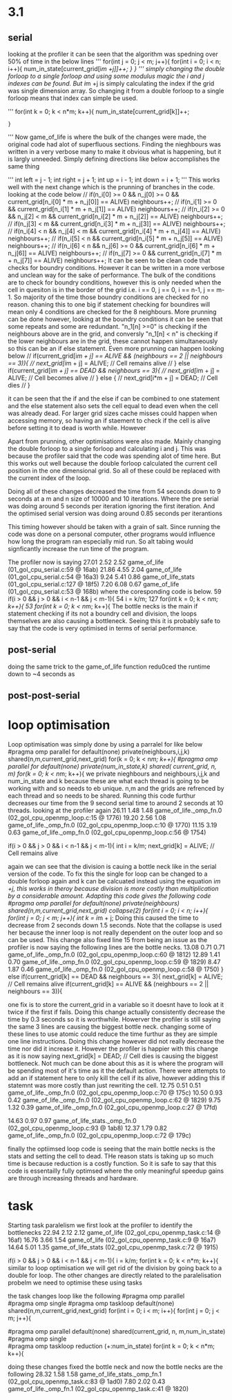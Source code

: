# 3.1
## serial

looking at the profiler it can be seen that the algorithm was spedning over 50% of time in the below lines
'''
    for(int j = 0; j < m; j++){
        for(int i = 0; i < n; i++){
            num_in_state[current_grid[i*m +j]]++;
        }
    }
'''
simply changing the double forloop to a single forloop and using some modulus magic the i and j indexes can be found.
But i*m +j is simply calculating the index if the grid was single dimension array. So changing it from a double forloop to a single forloop means
that index can simple be used. 

'''
    for(int k = 0; k < n*m; k++){
        num_in_state[current_grid[k]]++;
 
    }
'''
Now game_of_life is where the bulk of the changes were made, the original code had alot of superfluous sections. Finding the nieghbours was written in a very verbose many to make it obvious what is happening, but it is largly unneeded. Simply defining directions like below accomplishes the same thing

'''
int left = j - 1;
int right = j  + 1;
int up = i - 1;
int down = i + 1;
'''
This works well with the next change which is the prunning of branches in the code. 
looking at the code below
//             if(n_i[0] >= 0 && n_j[0] >= 0 && current_grid[n_i[0] * m + n_j[0]] == ALIVE) neighbours++;
//             if(n_i[1] >= 0 && current_grid[n_i[1] * m + n_j[1]] == ALIVE) neighbours++;
//             if(n_i[2] >= 0 && n_j[2] < m && current_grid[n_i[2] * m + n_j[2]] == ALIVE) neighbours++;
//             if(n_j[3] < m && current_grid[n_i[3] * m + n_j[3]] == ALIVE) neighbours++;
//             if(n_i[4] < n && n_j[4] < m && current_grid[n_i[4] * m + n_j[4]] == ALIVE) neighbours++;
//             if(n_i[5] < n && current_grid[n_i[5] * m + n_j[5]] == ALIVE) neighbours++;
//             if(n_i[6] < n && n_j[6] >= 0 && current_grid[n_i[6] * m + n_j[6]] == ALIVE) neighbours++;
//             if(n_j[7] >= 0 && current_grid[n_i[7] * m + n_j[7]] == ALIVE) neighbours++;
It can be seen to be clean code that checks for boundry conditions. However it can be written in a more verbose and unclean way for the sake of performance. The bulk of the conditions are to check for boundry conditions, however this is only needed when the cell in quesiton is in the border of the grid i.e. i == 0, j == 0, i == n-1, j == m-1. So majority of the time those boundry conditions are checked for no reason. chaning this to one big if statement checking for boundires will mean only 4 conditions are checked for the 8 neighbours. More prunning can be done however, looking at the boundry conditions it can be seen that some repeats and some are redundant. "n_1[n] >=0" is checking if the neighbours above are in the grid, and conversly "n_1[n] < n" is checking if the lower neighbours are in the grid, these cannot happen simultaneously so this can be an if else statement. Even more prunning can happen looking below
//             if(current_grid[i*m + j] == ALIVE && (neighbours == 2 || neighbours == 3)){
//                 next_grid[i*m + j] = ALIVE;  // Cell remains alive
//             } else if(current_grid[i*m + j] == DEAD && neighbours == 3){
//                 next_grid[i*m + j] = ALIVE;  // Cell becomes alive
//             } else {
//                 next_grid[i*m + j] = DEAD;  // Cell dies
//             }

it can be seen that the if and the else if can be combined to one statement and the else statement also sets the cell equal to dead even when the cell was already dead. For larger grid sizes cache misses could happen when accessing memory, so having an if staement to check if the cell is alive before setting it to dead is worth while. However

Apart from prunning, other optimisations were also made. Mainly changing the double forloop to a single forloop and calculating i and j. This was because the profiler said that the code was spending alot of time here. But this works out well because the double forloop calculated the current cell position in the one dimensional grid. So all of these could be replaced with the current index of the loop.

Doing all of these changes decreased the time from 54 seconds down to 9 seconds at a m and n size of 10000 and 10 iterations. Where the pre serial was doing around 5 seconds per iteration ignoring the first iteration. And the optimised serial version was doing around 0.85 seconds per iterantions

This timing however should be taken with a grain of salt. Since running the code was done on a personal computer, other programs would influence how long the program ran especially mid run. So alt tabing would signficantly increase the run time of the program.

The profiler now is saying 
 27.01      2.52     2.52                             game_of_life (01_gol_cpu_serial.c:59 @ 16ab)
 21.86      4.55     2.04                             game_of_life (01_gol_cpu_serial.c:54 @ 16a3)
  9.24      5.41     0.86                             game_of_life_stats (01_gol_cpu_serial.c:127 @ 18f5)
  7.20      6.08     0.67                             game_of_life (01_gol_cpu_serial.c:53 @ 168b)
where the coresponding code is below.
59        if(i > 0 && j > 0 && i < n-1 && j < m-1){
54        i = k/m;
127       for(int k = 0; k < n*m; k++){
53        for(int k = 0; k < n*m; k++){
The bottle necks is the main if statement checking if its not a boundry cell and division, the loops themselves are also causing a bottleneck. Seeing this it is probably safe to say that the code is very optimised in terms of serial performance. 


## post-serial
doing the same trick to the game_of_life function redu0ced the runtime down to ~4 seconds as 

## post-post-serial

# loop optimisation

Loop optimisation was simply done by using a parralel for like below 
    #pragma omp parallel for default(none) private(neighbours,i,j,k) shared(n,m,current_grid,next_grid)
    for(k = 0; k < n*m; k++){
    #pragma omp parallel for default(none) private(num_in_state,k) shared( current_grid, n, m)
        for(k = 0; k < n*m; k++){
we private nieghbours and neighbours,i,j,k and num_in_state and k because these are what each thread is going to be working with and so needs to eb unique. n,m and the grids are refrenced by each thread and so needs to be shared. 
Running this code furthur decreases our time from the 9 second serial time to around 2 seconds at 10 threads.
looking at the profiler again 
 26.11      1.48     1.48                             game_of_life._omp_fn.0 (02_gol_cpu_openmp_loop.c:15 @ 1776)
 19.20      2.56     1.08                             game_of_life._omp_fn.0 (02_gol_cpu_openmp_loop.c:10 @ 1770)
 11.15      3.19     0.63                             game_of_life._omp_fn.0 (02_gol_cpu_openmp_loop.c:56 @ 1754)


if(i > 0 && j > 0 && i < n-1 && j < m-1){
int i = k/m;
next_grid[k] = ALIVE;  // Cell remains alive

again we can see that the division is cauing a bottle neck like in the serial version of the code. To fix this the single for loop can be changed to a double forloop again and k can be calcuated instead using the equation i*m +j, this works in theroy because division is more costly than multiplication by a considerable amount. Adapting this code gives the following code 
#pragma omp parallel for default(none) private(neighbours) shared(n,m,current_grid,next_grid) collapse(2)
    for(int i = 0; i < n; i++){
        for(int j = 0; j < m; j++){
            int k = i*m + j;
Doing this caused the time to decrease from 2 seconds down 1.5 seconds. Note that the collapse is used her because the inner loop is not really dependent on the outer loop and so can be used. 
This change also fixed line 15 from being an issue as the profiler is now saying the following lines are the bottle necks.
 13.08      0.71     0.71                             game_of_life._omp_fn.0 (02_gol_cpu_openmp_loop.c:60 @ 1812)
 12.89      1.41     0.70                             game_of_life._omp_fn.0 (02_gol_cpu_openmp_loop.c:59 @ 1829)
  8.47      1.87     0.46                             game_of_life._omp_fn.0 (02_gol_cpu_openmp_loop.c:58 @ 1750)
} else if(current_grid[k] == DEAD && neighbours == 3){
next_grid[k] = ALIVE;  // Cell remains alive
if(current_grid[k] == ALIVE && (neighbours == 2 || neighbours == 3)){

one fix is to store the current_grid in a variable so it doesnt have to look at it twice if the first if fails. Doing this change actually consistently decrease the time by 0.3 seconds so it is worthwhile. Howerver the profiler is still saying the same 3 lines are causing the biggest bottle neck. 
changing some of these lines to use atomic could reduce the time furthur as they are simple one line instructions. Doing this change however did not really decrease the time nor did it increase it. However the profiler is happier with this change as it is now saying 
next_grid[k] = DEAD;  // Cell dies
is causing the biggest bottleneck. 
Not much can be done about this as it is where the program will be spending most of it's time as it the default action. There were attempts to add an if statement here to only kill the cell if its alive, however adding this if statemnt was more costly than just rewriting the cell. 
 12.75      0.51     0.51                             game_of_life._omp_fn.0 (02_gol_cpu_openmp_loop.c:70 @ 175c)
 10.50      0.93     0.42                             game_of_life._omp_fn.0 (02_gol_cpu_openmp_loop.c:62 @ 1829)
  9.75      1.32     0.39                             game_of_life._omp_fn.0 (02_gol_cpu_openmp_loop.c:27 @ 17fd)
  
 14.63      0.97     0.97                             game_of_life_stats._omp_fn.0 (02_gol_cpu_openmp_loop.c:93 @ 1ab8)
 12.37      1.79     0.82                             game_of_life._omp_fn.0 (02_gol_cpu_openmp_loop.c:72 @ 179c)

finally the optiimsed loop code is seeing that the main bottle necks is the stats and setting the cell to dead. THe reason stats is taking up so much time is because reduction is a costly function. So it is safe to say that this code is essentailly fully optimsed where the only meaningful speedup gains are through increasing threads and hardware. 
# task

Starting task paralelism we first look at the profiler to identify the bottlenecks
 22.94      2.12     2.12                             game_of_life (02_gol_cpu_openmp_task.c:14 @ 16af)
 16.76      3.66     1.54                             game_of_life (02_gol_cpu_openmp_task.c:9 @ 16a7)
 14.64      5.01     1.35                             game_of_life_stats (02_gol_cpu_openmp_task.c:72 @ 1915)

if(i > 0 && j > 0 && i < n-1 && j < m-1){
i = k/m;
for(int k = 0; k < n*m; k++){
similar to loop optimisation we will get rid of the division by going back to a double for loop. 
The other changes are directly related to the paralelisation probelm we need to optimise these using tasks

the task changes loop like the following 
#pragma omp parallel  
#pragma omp single
#pragma omp taskloop  default(none) shared(n,m,current_grid,next_grid)
    for(int i = 0; i < m; i++){
        for(int j = 0; j < m; j++){


#pragma omp parallel  default(none) shared(current_grid, n, m,num_in_state)
#pragma omp single    
#pragma omp taskloop reduction (+:num_in_state)
for(int k = 0; k < n*m; k++){

doing these changes fixed the bottle neck and now the bottle necks are the following
 28.32      1.58     1.58                             game_of_life_stats._omp_fn.1 (02_gol_cpu_openmp_task.c:83 @ 1ad0)
  7.80      2.02     0.43                             game_of_life._omp_fn.1 (02_gol_cpu_openmp_task.c:41 @ 1820)


